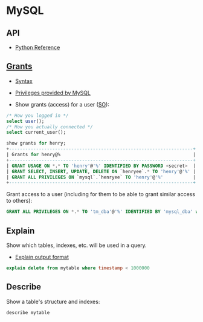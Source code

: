 # MySQL

## API

* [Python Reference](https://dev.mysql.com/doc/connector-python/en/connector-python-reference.html)

## [Grants](https://dev.mysql.com/doc/refman/5.1/en/grant.html)

* [Syntax](https://dev.mysql.com/doc/refman/5.0/en/show-grants.html)
* [Privileges provided by MySQL](https://dev.mysql.com/doc/refman/5.1/en/privileges-provided.html)

* Show grants (access) for a user ([SO](http://stackoverflow.com/a/21744960/125246)):
```sql
/* How you logged in */
select user();
/* How you actually connected */
select current_user();

show grants for henry;
+--------------------------------------------------------------------+
| Grants for henry@%                                                 |
+--------------------------------------------------------------------+
| GRANT USAGE ON *.* TO 'henry'@'%' IDENTIFIED BY PASSWORD <secret>  | 
| GRANT SELECT, INSERT, UPDATE, DELETE ON `henryee`.* TO 'henry'@'%' | 
| GRANT ALL PRIVILEGES ON `mysql`.`henryee` TO 'henry'@'%'           | 
+--------------------------------------------------------------------+
```

Grant access to a user (including for them to be able to grant similar access to others):
```sql
GRANT ALL PRIVILEGES ON *.* TO 'tm_dba'@'%' IDENTIFIED BY 'mysql_dba' with grant option;
```

## Explain

Show which tables, indexes, etc. will be used in a query.

* [Explain output format](https://dev.mysql.com/doc/refman/5.7/en/explain-output.html)

```sql
explain delete from mytable where timestamp < 1000000
```

## Describe

Show a table's structure and indexes:

```sql
describe mytable

```
